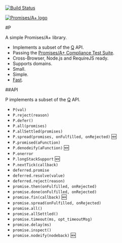 [![Build Status](https://travis-ci.org/rkatic/p.png?branch=master)](https://travis-ci.org/rkatic/p)

<a href="https://promisesaplus.com">
    <img src="https://promisesaplus.com/assets/logo-small.png"
         alt="Promises/A+ logo" title="Promises/A+ 1.0 compliant" />
</a>

#P

A simple Promises/A+ library.

- Implements a subset of the [Q](https://github.com/kriskowal/q) API.
- Passing the [Promises/A+ Compliance Test Suite](https://github.com/promises-aplus/promises-tests).
- Cross-Browser, Node.js and RequireJS ready.
- Supports domains.
- Small.
- Simple.
- [Fast](http://jsperf.com/davy-jones-benchmark/52).

##API

P implements a subset of the [Q](https://github.com/kriskowal/q) API.

- `P(val)`
- `P.reject(reason)`
- `P.defer()`
- `P.all(promises)`
- `P.allSettled(promises)`
- `P.spread(promises, onFulfilled, onRejected)` :new:
- `P.promised(aFunction)`
- `P.denodeify(aFunction)` :new:
- `P.onerror`
- `P.longStackSupport` :new:
- `P.nextTick(callback)`
- `deferred.promise`
- `deferred.resolve(value)`
- `deferred.reject(reason)`
- `promise.then(onFulfilled, onRejected)`
- `promise.done(onFulfilled, onRejected)`
- `promise.fin(callback)` :new:
- `promise.spread(onFulfilled, onRejected)`
- `promise.all()`
- `promise.allSettled()`
- `promise.timeout(ms, opt_timeoutMsg)`
- `promise.delay(ms)`
- `promise.inspect()`
- `promise.nodeify(nodeback)` :new:
